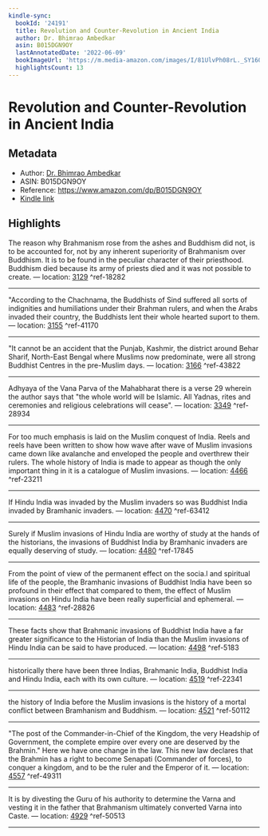 ```yaml
---
kindle-sync:
  bookId: '24191'
  title: Revolution and Counter-Revolution in Ancient India
  author: Dr. Bhimrao Ambedkar
  asin: B015DGN9OY
  lastAnnotatedDate: '2022-06-09'
  bookImageUrl: 'https://m.media-amazon.com/images/I/81UlvPh08rL._SY160.jpg'
  highlightsCount: 13
---
```

# Revolution and Counter-Revolution in Ancient India
## Metadata
* Author: [Dr. Bhimrao Ambedkar](https://www.amazon.comundefined)
* ASIN: B015DGN9OY
* Reference: https://www.amazon.com/dp/B015DGN9OY
* [Kindle link](kindle://book?action=open&asin=B015DGN9OY)

## Highlights
The reason why Brahmanism rose from the ashes and Buddhism did not, is to be accounted for, not by any inherent superiority of Brahmanism over Buddhism. It is to be found in the peculiar character of their priesthood. Buddhism died because its army of priests died and it was not possible to create. — location: [3129](kindle://book?action=open&asin=B015DGN9OY&location=3129) ^ref-18282

---
"According to the Chachnama, the Buddhists of Sind suffered all sorts of indignities and humiliations under their Brahman rulers, and when the Arabs invaded their country, the Buddhists lent their whole hearted suport to them. — location: [3155](kindle://book?action=open&asin=B015DGN9OY&location=3155) ^ref-41170

---
"It cannot be an accident that the Punjab, Kashmir, the district around Behar Sharif, North-East Bengal where Muslims now predominate, were all strong Buddhist Centres in the pre-Muslim days. — location: [3166](kindle://book?action=open&asin=B015DGN9OY&location=3166) ^ref-43822

---
Adhyaya of the Vana Parva of the Mahabharat there is a verse 29 wherein the author says that "the whole world will be Islamic. All Yadnas, rites and ceremonies and religious celebrations will cease". — location: [3349](kindle://book?action=open&asin=B015DGN9OY&location=3349) ^ref-28934

---
For too much emphasis is laid on the Muslim conquest of India. Reels and reels have been written to show how wave after wave of Muslim invasions came down like avalanche and enveloped the people and overthrew their rulers. The whole history of India is made to appear as though the only important thing in it is a catalogue of Muslim invasions. — location: [4466](kindle://book?action=open&asin=B015DGN9OY&location=4466) ^ref-23211

---
If Hindu India was invaded by the Muslim invaders so was Buddhist India invaded by Bramhanic invaders. — location: [4470](kindle://book?action=open&asin=B015DGN9OY&location=4470) ^ref-63412

---
Surely if Muslim invasions of Hindu India are worthy of study at the hands of the historians, the invasions of Buddhist India by Bramhanic invaders are equally deserving of study. — location: [4480](kindle://book?action=open&asin=B015DGN9OY&location=4480) ^ref-17845

---
From the point of view of the permanent effect on the socia.l and spiritual life of the people, the Bramhanic invasions of Buddhist India have been so profound in their effect that compared to them, the effect of Muslim invasions on Hindu India have been really superficial and ephemeral. — location: [4483](kindle://book?action=open&asin=B015DGN9OY&location=4483) ^ref-28826

---
These facts show that Brahmanic invasions of Buddhist India have a far greater significance to the Historian of India than the Muslim invasions of Hindu India can be said to have produced. — location: [4498](kindle://book?action=open&asin=B015DGN9OY&location=4498) ^ref-5183

---
historically there have been three Indias, Brahmanic India, Buddhist India and Hindu India, each with its own culture. — location: [4519](kindle://book?action=open&asin=B015DGN9OY&location=4519) ^ref-22341

---
the history of India before the Muslim invasions is the history of a mortal conflict between Bramhanism and Buddhism. — location: [4521](kindle://book?action=open&asin=B015DGN9OY&location=4521) ^ref-50112

---
"The post of the Commander-in-Chief of the Kingdom, the very Headship of Government, the complete empire over every one are deserved by the Brahmin." Here we have one change in the law. This new law declares that the Brahmin has a right to become Senapati (Commander of forces), to conquer a kingdom, and to be the ruler and the Emperor of it. — location: [4557](kindle://book?action=open&asin=B015DGN9OY&location=4557) ^ref-49311

---
It is by divesting the Guru of his authority to determine the Varna and vesting it in the father that Brahmanism ultimately converted Varna into Caste. — location: [4929](kindle://book?action=open&asin=B015DGN9OY&location=4929) ^ref-50513

---
